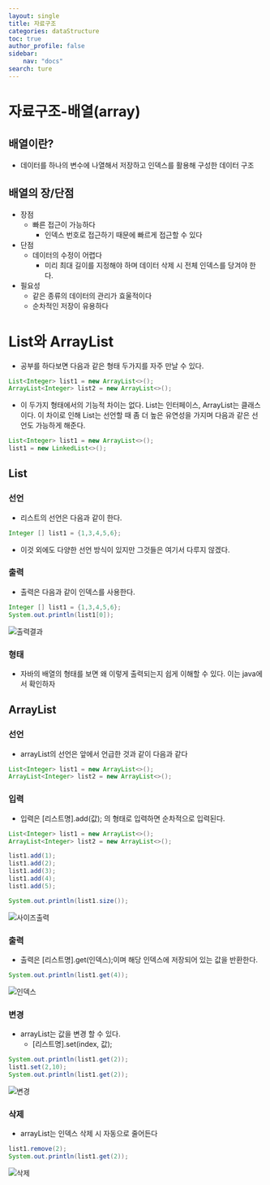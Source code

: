 ```yaml
---
layout: single
title: 자료구조
categories: dataStructure
toc: true
author_profile: false
sidebar:
    nav: "docs"
search: ture
---
```


# 자료구조-배열(array)

## 배열이란? 

- 데이터를 하나의 변수에 나열해서 저장하고 인덱스를 활용해 구성한 데이터 구조

## 배열의 장/단점

- 장점
  - 빠른 접근이 가능하다
    - 인덱스 번호로 접근하기 때문에 빠르게 접근할 수 있다
- 단점
  - 데이터의 수정이 어렵다
    - 미리 최대 길이를 지정해야 하며 데이터 삭제 시 전체 인덱스를 당겨야 한다.
- 필요성
  - 같은 종류의 데이터의 관리가 효울적이다
  - 순차적인 저장이 유용하다



# List와 ArrayList

- 공부를 하다보면 다음과 같은 형태 두가지를 자주 만날 수 있다.

```java
List<Integer> list1 = new ArrayList<>();
ArrayList<Integer> list2 = new ArrayList<>();
```

- 이 두가지 형태에서의 기능적 차이는 없다.  List는 인터페이스, ArrayList는 클래스이다. 이 차이로 인해 List는 선언할 때 좀 더 높은 유연성을 가지며 다음과 같은 선언도 가능하게 해준다.

```java
List<Integer> list1 = new ArrayList<>();
list1 = new LinkedList<>();
```

## List



### 선언

- 리스트의 선언은 다음과 같이 한다.

```java
Integer [] list1 = {1,3,4,5,6};
```

- 이것 외에도 다양한 선언 방식이 있지만 그것들은 여기서 다루지 않겠다.

### 출력

- 출력은 다음과 같이 인덱스를 사용한다.

```java
Integer [] list1 = {1,3,4,5,6};
System.out.println(list1[0]);
```

![출력결과](../../images/2021-12-15-dataStructure/출력결과.PNG)

### 형태

- 자바의 배열의 형태를 보면 왜 이렇게 출력되는지 쉽게 이해할 수 있다. 이는 java에서 확인하자



## ArrayList



### 선언

- arrayList의 선언은 앞에서 언급한 것과 같이 다음과 같다

```java
List<Integer> list1 = new ArrayList<>();
ArrayList<Integer> list2 = new ArrayList<>();
```

### 입력

- 입력은 [리스트명].add(값); 의 형태로 입력하면 순차적으로 입력된다.

```java
List<Integer> list1 = new ArrayList<>();
ArrayList<Integer> list2 = new ArrayList<>();

list1.add(1);
list1.add(2);
list1.add(3);
list1.add(4);
list1.add(5);

System.out.println(list1.size());
```

![사이즈출력](../../images/2021-12-15-dataStructure/사이즈출력.PNG)

### 출력

- 출력은 [리스트명].get(인덱스);이며 해당 인덱스에 저장되어 있는 값을 반환한다.

```java
System.out.println(list1.get(4));
```

![인덱스](../../images/2021-12-15-dataStructure/인덱스.PNG)

### 변경

- arrayList는 값을 변경 할 수 있다.
  - [리스트명].set(index, 값);

```java
System.out.println(list1.get(2));
list1.set(2,10);
System.out.println(list1.get(2));
```

![변경](../../images/2021-12-15-dataStructure/변경.PNG)

### 삭제

- arrayList는 인덱스 삭제 시 자동으로 줄어든다

```java
list1.remove(2);
System.out.println(list1.get(2));
```

![삭제](../../images/2021-12-15-dataStructure/삭제.PNG)